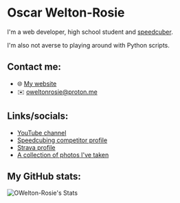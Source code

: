 # Oscar Welton-Rosie
I'm a web developer, high school student and [speedcuber](https://oweltonrosie.com/speedcubing).

I'm also not averse to playing around with Python scripts.

## Contact me:
- 🌐 [My website](https://oweltonrosie.com)
- ✉️ [oweltonrosie@proton.me](mailto:oweltonrosie@proton.me)

## Links/socials:
- [YouTube channel](https://www.youtube.com/@OscarW-R)
- [Speedcubing competitor profile](https://www.worldcubeassociation.org/persons/2023WELT02)
- [Strava profile](https://www.strava.com/athletes/120805648)
- [A collection of photos I've taken](https://oweltonrosie.com/photos)

## My GitHub stats:
![OWelton-Rosie's Stats](https://github-readme-stats.vercel.app/api?username=OWelton-Rosie&theme=tokyonight&show_icons=true&hide_border=true&count_private=true)
